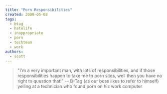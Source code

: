 ```yaml
---
title: "Porn Responsibilities"
created: 2000-05-08
tags: 
  - btag
  - hatelife
  - inappropriate
  - porn
  - techteam
  - work
authors: 
  - scott
---
```


> "I'm a very important man, with lots of responsibilities, and if those responsibilities happen to take me to porn sites, well then you have no right to question that!" \-- B-Tag (as our boss likes to refer to himself) yelling at a technician who found porn on his work computer
